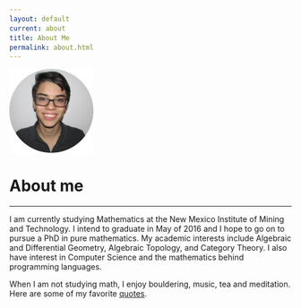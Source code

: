 ```yaml
---
layout: default
current: about
title: About Me
permalink: about.html
---
```

<div class="special jumbotron">
  <div class="container">
    <img src="randy.png" style="width:150px;height:150px;text-align:center;">
    <h1>About me</h1>
    <hr>
    <p>I am currently studying Mathematics at the New Mexico Institute of Mining and Technology. I intend to graduate in May of 2016 and I hope to go on
      to pursue a PhD in pure mathematics. My academic interests include Algebraic and Differential Geometry, Algebraic Topology, and Category Theory.
      I also have interest in Computer Science and the mathematics behind programming languages. 
    </p>
    <p>When I am not studying math, I enjoy bouldering, music, tea and meditation. Here are some of my favorite <a href="quotes.html">quotes</a>.
    </p>

    
  </div>
</div>

